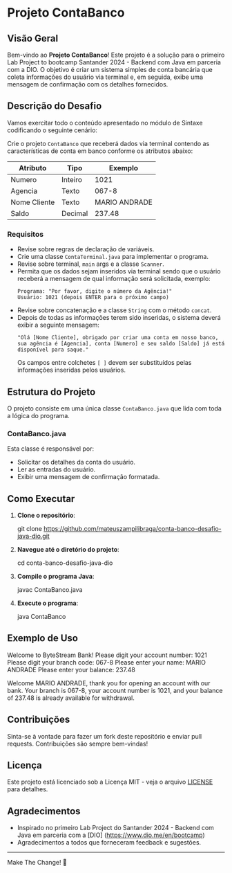 # Projeto ContaBanco

## Visão Geral
Bem-vindo ao **Projeto ContaBanco**! Este projeto é a solução para o primeiro Lab Project to bootcamp Santander 2024 - Backend com Java em parceria com a DIO. O objetivo é criar um sistema simples de conta bancária que coleta informações do usuário via terminal e, em seguida, exibe uma mensagem de confirmação com os detalhes fornecidos.

## Descrição do Desafio
Vamos exercitar todo o conteúdo apresentado no módulo de Sintaxe codificando o seguinte cenário:

Crie o projeto `ContaBanco` que receberá dados via terminal contendo as características de conta em banco conforme os atributos abaixo:

| Atributo       | Tipo   | Exemplo        |
|----------------|--------|----------------|
| Numero         | Inteiro| 1021           |
| Agencia        | Texto  | 067-8          |
| Nome Cliente   | Texto  | MARIO ANDRADE  |
| Saldo          | Decimal| 237.48         |

### Requisitos
- Revise sobre regras de declaração de variáveis.
- Crie uma classe `ContaTerminal.java` para implementar o programa.
- Revise sobre terminal, `main` args e a classe `Scanner`.
- Permita que os dados sejam inseridos via terminal sendo que o usuário receberá a mensagem de qual informação será solicitada, exemplo:
  ```
  Programa: "Por favor, digite o número da Agência!"
  Usuário: 1021 (depois ENTER para o próximo campo)
  ```
- Revise sobre concatenação e a classe `String` com o método `concat`.
- Depois de todas as informações terem sido inseridas, o sistema deverá exibir a seguinte mensagem:
  ```
  "Olá [Nome Cliente], obrigado por criar uma conta em nosso banco, sua agência é [Agencia], conta [Numero] e seu saldo [Saldo] já está disponível para saque."
  ```
  Os campos entre colchetes `[ ]` devem ser substituídos pelas informações inseridas pelos usuários.

## Estrutura do Projeto
O projeto consiste em uma única classe `ContaBanco.java` que lida com toda a lógica do programa.

### ContaBanco.java
Esta classe é responsável por:
- Solicitar os detalhes da conta do usuário.
- Ler as entradas do usuário.
- Exibir uma mensagem de confirmação formatada.

## Como Executar
1. **Clone o repositório**:

   git clone https://github.com/mateuszampilibraga/conta-banco-desafio-java-dio.git

2. **Navegue até o diretório do projeto**:

   cd conta-banco-desafio-java-dio

3. **Compile o programa Java**:

   javac ContaBanco.java

4. **Execute o programa**:

   java ContaBanco


## Exemplo de Uso

Welcome to ByteStream Bank!
Please digit your account number: 1021
Please digit your branch code: 067-8
Please enter your name: MARIO ANDRADE
Please enter your balance: 237.48

Welcome MARIO ANDRADE, thank you for opening an account with our bank. Your branch is 067-8, your account number is 1021, and your balance of 237.48 is already available for withdrawal.


## Contribuições
Sinta-se à vontade para fazer um fork deste repositório e enviar pull requests. Contribuições são sempre bem-vindas!

## Licença
Este projeto está licenciado sob a Licença MIT - veja o arquivo [LICENSE](https://github.com/mateuszampilibraga/conta-banco-desafio-java-dio/blob/main/LICENSE) para detalhes.

## Agradecimentos
- Inspirado no primeiro Lab Project do Santander 2024 - Backend com Java em parceria com a [DIO] (https://www.dio.me/en/bootcamp)
- Agradecimentos a todos que forneceram feedback e sugestões.

---

Make The Change! 🚀


